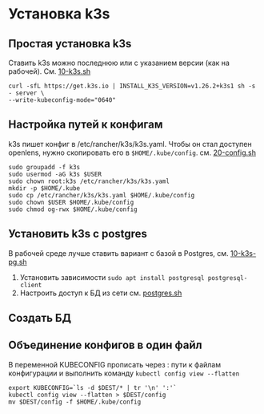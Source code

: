 # Установка k3s


## Простая установка k3s

Ставить k3s можно последнюю или с указанием версии (как на рабочей). См. [10-k3s.sh](https://github.com/iconicompany/icluster/blob/master/10-k3s.sh)

```
curl -sfL https://get.k3s.io | INSTALL_K3S_VERSION=v1.26.2+k3s1 sh -s - server \
--write-kubeconfig-mode="0640"
```

## Настройка путей к конфигам

k3s пишет конфиг в  /etc/rancher/k3s/k3s.yaml. Чтобы он стал доступен openlens, нужно скопировать его в `$HOME/.kube/config`.
см. [20-config.sh](https://github.com/iconicompany/icluster/blob/master/20-config.sh)

```
sudo groupadd -f k3s
sudo usermod -aG k3s $USER
sudo chown root:k3s /etc/rancher/k3s/k3s.yaml
mkdir -p $HOME/.kube
sudo cp /etc/rancher/k3s/k3s.yaml $HOME/.kube/config
sudo chown $USER $HOME/.kube/config
sudo chmod og-rwx $HOME/.kube/config
```

## Установить k3s с  postgres

В рабочей среде лучше ставить вариант с базой в Postgres, см. [10-k3s-pg.sh](https://github.com/iconicompany/icluster/blob/master/10-k3s-pg.sh)

1. Установить зависимости `sudo apt install postgresql postgresql-client`
2. Настроить доступ к БД из сети см. [postgres.sh](https://github.com/iconicompany/icluster/blob/master/database/postgres.sh)


## Создать БД

## Объединение конфигов в один файл

В переменной KUBECONFIG прописать через : пути к файлам конфигурации и выполнить команду  `kubectl config view --flatten`
```
export KUBECONFIG=`ls -d $DEST/* | tr '\n' ':'`
kubectl config view --flatten > $DEST/config
mv $DEST/config -f $HOME/.kube/config
```
